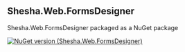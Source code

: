 ﻿## Shesha.Web.FormsDesigner  

Shesha.Web.FormsDesigner packaged as a NuGet package

[![NuGet version (Shesha.Web.FormsDesigner)](https://img.shields.io/nuget/v/Shesha.Web.FormsDesigner?style=flat-square)](https://www.nuget.org/packages/Shesha.Web.FormsDesigner/)
